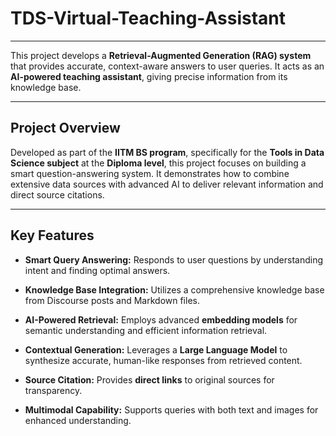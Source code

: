 # TDS-Virtual-Teaching-Assistant

---

This project develops a **Retrieval-Augmented Generation (RAG) system** that provides accurate, context-aware answers to user queries. It acts as an **AI-powered teaching assistant**, giving precise information from its knowledge base.

---

## Project Overview

Developed as part of the **IITM BS program**, specifically for the **Tools in Data Science subject** at the **Diploma level**, this project focuses on building a smart question-answering system. It demonstrates how to combine extensive data sources with advanced AI to deliver relevant information and direct source citations.

---

## Key Features

* **Smart Query Answering:** Responds to user questions by understanding intent and finding optimal answers.

* **Knowledge Base Integration:** Utilizes a comprehensive knowledge base from Discourse posts and Markdown files.

* **AI-Powered Retrieval:** Employs advanced **embedding models** for semantic understanding and efficient information retrieval.

* **Contextual Generation:** Leverages a **Large Language Model** to synthesize accurate, human-like responses from retrieved content.

* **Source Citation:** Provides **direct links** to original sources for transparency.

* **Multimodal Capability:** Supports queries with both text and images for enhanced understanding.
